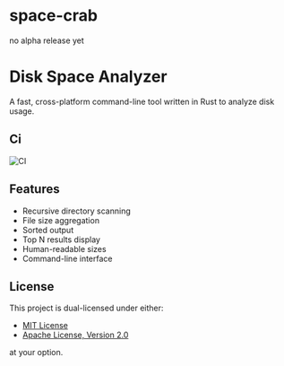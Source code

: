 # space-crab

no alpha release yet

# Disk Space Analyzer

A fast, cross-platform command-line tool written in Rust to analyze disk usage.

## Ci
![CI](https://github.com/serhii-pokrovskyi/space-crab/actions/workflows/simple-ci.yml/badge.svg?branch=main)

## Features

- Recursive directory scanning
- File size aggregation
- Sorted output
- Top N results display
- Human-readable sizes
- Command-line interface

## License

This project is dual-licensed under either:

- [MIT License](LICENSE-MIT.MD)
- [Apache License, Version 2.0](LICENSE-APACHE.MD)

at your option.
